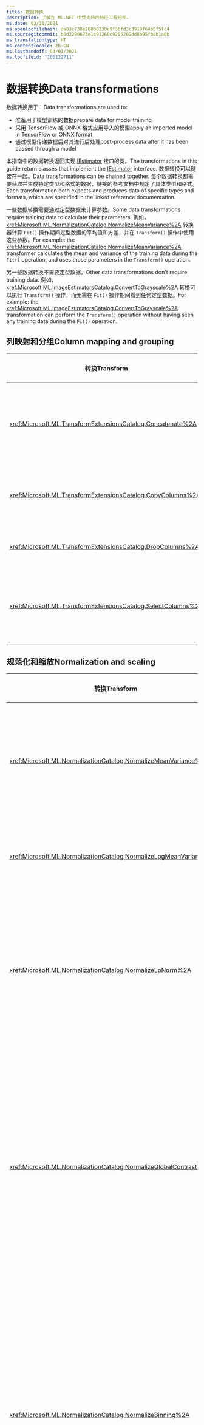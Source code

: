 ```yaml
---
title: 数据转换
description: 了解在 ML.NET 中受支持的特征工程组件。
ms.date: 03/31/2021
ms.openlocfilehash: da03c738e268b8230e9f3bfd3c3919f64b5f5fc4
ms.sourcegitcommit: b5d2290673e1c91260c9205202dd8b95fbab1a0b
ms.translationtype: HT
ms.contentlocale: zh-CN
ms.lasthandoff: 04/01/2021
ms.locfileid: "106122711"
---
```

# <a name="data-transformations"></a><span data-ttu-id="d8e56-103">数据转换</span><span class="sxs-lookup"><span data-stu-id="d8e56-103">Data transformations</span></span>

<span data-ttu-id="d8e56-104">数据转换用于：</span><span class="sxs-lookup"><span data-stu-id="d8e56-104">Data transformations are used to:</span></span>

- <span data-ttu-id="d8e56-105">准备用于模型训练的数据</span><span class="sxs-lookup"><span data-stu-id="d8e56-105">prepare data for model training</span></span>
- <span data-ttu-id="d8e56-106">采用 TensorFlow 或 ONNX 格式应用导入的模型</span><span class="sxs-lookup"><span data-stu-id="d8e56-106">apply an imported model in TensorFlow or ONNX format</span></span>
- <span data-ttu-id="d8e56-107">通过模型传递数据后对其进行后处理</span><span class="sxs-lookup"><span data-stu-id="d8e56-107">post-process data after it has been passed through a model</span></span>

<span data-ttu-id="d8e56-108">本指南中的数据转换返回实现 [IEstimator](xref:Microsoft.ML.IEstimator%601) 接口的类。</span><span class="sxs-lookup"><span data-stu-id="d8e56-108">The transformations in this guide return classes that implement the [IEstimator](xref:Microsoft.ML.IEstimator%601) interface.</span></span> <span data-ttu-id="d8e56-109">数据转换可以链接在一起。</span><span class="sxs-lookup"><span data-stu-id="d8e56-109">Data transformations can be chained together.</span></span> <span data-ttu-id="d8e56-110">每个数据转换都需要获取并生成特定类型和格式的数据，链接的参考文档中规定了具体类型和格式。</span><span class="sxs-lookup"><span data-stu-id="d8e56-110">Each transformation both expects and produces data of specific types and formats, which are specified in the linked reference documentation.</span></span>

<span data-ttu-id="d8e56-111">一些数据转换需要通过定型数据来计算参数。</span><span class="sxs-lookup"><span data-stu-id="d8e56-111">Some data transformations require training data to calculate their parameters.</span></span> <span data-ttu-id="d8e56-112">例如，<xref:Microsoft.ML.NormalizationCatalog.NormalizeMeanVariance%2A> 转换器计算 `Fit()` 操作期间定型数据的平均值和方差，并在 `Transform()` 操作中使用这些参数。</span><span class="sxs-lookup"><span data-stu-id="d8e56-112">For example: the <xref:Microsoft.ML.NormalizationCatalog.NormalizeMeanVariance%2A> transformer calculates the mean and variance of the training data during the `Fit()` operation, and uses those parameters in the `Transform()` operation.</span></span>

<span data-ttu-id="d8e56-113">另一些数据转换不需要定型数据。</span><span class="sxs-lookup"><span data-stu-id="d8e56-113">Other data transformations don't require training data.</span></span> <span data-ttu-id="d8e56-114">例如，<xref:Microsoft.ML.ImageEstimatorsCatalog.ConvertToGrayscale%2A> 转换可以执行 `Transform()` 操作，而无需在 `Fit()` 操作期间看到任何定型数据。</span><span class="sxs-lookup"><span data-stu-id="d8e56-114">For example: the <xref:Microsoft.ML.ImageEstimatorsCatalog.ConvertToGrayscale%2A> transformation can perform the `Transform()` operation without having seen any training data during the `Fit()` operation.</span></span>

## <a name="column-mapping-and-grouping"></a><span data-ttu-id="d8e56-115">列映射和分组</span><span class="sxs-lookup"><span data-stu-id="d8e56-115">Column mapping and grouping</span></span>

| <span data-ttu-id="d8e56-116">转换</span><span class="sxs-lookup"><span data-stu-id="d8e56-116">Transform</span></span> | <span data-ttu-id="d8e56-117">定义</span><span class="sxs-lookup"><span data-stu-id="d8e56-117">Definition</span></span> | <span data-ttu-id="d8e56-118">ONNX 可导出</span><span class="sxs-lookup"><span data-stu-id="d8e56-118">ONNX Exportable</span></span> |
| --- | --- | --- |
| <xref:Microsoft.ML.TransformExtensionsCatalog.Concatenate%2A> | <span data-ttu-id="d8e56-119">将一个或多个输入列连接到新输出列中</span><span class="sxs-lookup"><span data-stu-id="d8e56-119">Concatenate one or more input columns into a new output column</span></span> | <span data-ttu-id="d8e56-120">是</span><span class="sxs-lookup"><span data-stu-id="d8e56-120">Yes</span></span> |
| <xref:Microsoft.ML.TransformExtensionsCatalog.CopyColumns%2A> | <span data-ttu-id="d8e56-121">复制和重命名一个或多个输入列</span><span class="sxs-lookup"><span data-stu-id="d8e56-121">Copy and rename one or more input columns</span></span> | <span data-ttu-id="d8e56-122">是</span><span class="sxs-lookup"><span data-stu-id="d8e56-122">Yes</span></span> |
| <xref:Microsoft.ML.TransformExtensionsCatalog.DropColumns%2A> | <span data-ttu-id="d8e56-123">删除一个或多个输入列</span><span class="sxs-lookup"><span data-stu-id="d8e56-123">Drop one or more input columns</span></span> | <span data-ttu-id="d8e56-124">是</span><span class="sxs-lookup"><span data-stu-id="d8e56-124">Yes</span></span> |
| <xref:Microsoft.ML.TransformExtensionsCatalog.SelectColumns%2A> | <span data-ttu-id="d8e56-125">选择一个或多个不包含输入数据的列</span><span class="sxs-lookup"><span data-stu-id="d8e56-125">Select one or more columns to keep from the input data</span></span> | <span data-ttu-id="d8e56-126">是</span><span class="sxs-lookup"><span data-stu-id="d8e56-126">Yes</span></span> |

## <a name="normalization-and-scaling"></a><span data-ttu-id="d8e56-127">规范化和缩放</span><span class="sxs-lookup"><span data-stu-id="d8e56-127">Normalization and scaling</span></span>

| <span data-ttu-id="d8e56-128">转换</span><span class="sxs-lookup"><span data-stu-id="d8e56-128">Transform</span></span> | <span data-ttu-id="d8e56-129">定义</span><span class="sxs-lookup"><span data-stu-id="d8e56-129">Definition</span></span> | <span data-ttu-id="d8e56-130">ONNX 可导出</span><span class="sxs-lookup"><span data-stu-id="d8e56-130">ONNX Exportable</span></span> |
| --- | --- | --- |
| <xref:Microsoft.ML.NormalizationCatalog.NormalizeMeanVariance%2A> | <span data-ttu-id="d8e56-131">减去（定型数据的）平均值，再除以（定型数据的）方差</span><span class="sxs-lookup"><span data-stu-id="d8e56-131">Subtract the mean (of the training data) and divide by the variance (of the training data)</span></span> | <span data-ttu-id="d8e56-132">是</span><span class="sxs-lookup"><span data-stu-id="d8e56-132">Yes</span></span> |
| <xref:Microsoft.ML.NormalizationCatalog.NormalizeLogMeanVariance%2A> | <span data-ttu-id="d8e56-133">根据定型数据的对数进行规范化</span><span class="sxs-lookup"><span data-stu-id="d8e56-133">Normalize based on the logarithm of the training data</span></span> | <span data-ttu-id="d8e56-134">是</span><span class="sxs-lookup"><span data-stu-id="d8e56-134">Yes</span></span> |
| <xref:Microsoft.ML.NormalizationCatalog.NormalizeLpNorm%2A> | <span data-ttu-id="d8e56-135">按 [lp 范数](https://en.wikipedia.org/wiki/Lp_space#The_p-norm_in_finite_dimensions)缩放输入向量，其中 p 为 1、2 或无穷大。</span><span class="sxs-lookup"><span data-stu-id="d8e56-135">Scale input vectors by their [lp-norm](https://en.wikipedia.org/wiki/Lp_space#The_p-norm_in_finite_dimensions), where p is 1, 2 or infinity.</span></span> <span data-ttu-id="d8e56-136">默认为 l2（欧几里得距离）范数</span><span class="sxs-lookup"><span data-stu-id="d8e56-136">Defaults to the l2 (Euclidean distance) norm</span></span> | <span data-ttu-id="d8e56-137">是</span><span class="sxs-lookup"><span data-stu-id="d8e56-137">Yes</span></span> |
| <xref:Microsoft.ML.NormalizationCatalog.NormalizeGlobalContrast%2A> | <span data-ttu-id="d8e56-138">缩放行中的每个值，具体方法是减去行数据的平均值，除以（行数据的）标准差或 l2 范数，再乘以可配置的比例因子（默认值为 2）</span><span class="sxs-lookup"><span data-stu-id="d8e56-138">Scale each value in a row by subtracting the mean of the row data and divide by either the standard deviation or l2-norm (of the row data), and multiply by a configurable scale factor (default 2)</span></span> | <span data-ttu-id="d8e56-139">是</span><span class="sxs-lookup"><span data-stu-id="d8e56-139">Yes</span></span> |
| <xref:Microsoft.ML.NormalizationCatalog.NormalizeBinning%2A> | <span data-ttu-id="d8e56-140">将输入值分配到箱索引，并除以箱数量，以生成介于 0 和 1 之间的浮点值。</span><span class="sxs-lookup"><span data-stu-id="d8e56-140">Assign the input value to a bin index and divide by the number of bins to produce a float value between 0 and 1.</span></span> <span data-ttu-id="d8e56-141">计算箱边界是为了在各个箱中均匀分布定型数据</span><span class="sxs-lookup"><span data-stu-id="d8e56-141">The bin boundaries are calculated to evenly distribute the training data across bins</span></span> |  <span data-ttu-id="d8e56-142">是</span><span class="sxs-lookup"><span data-stu-id="d8e56-142">Yes</span></span> |
| <xref:Microsoft.ML.NormalizationCatalog.NormalizeSupervisedBinning%2A> | <span data-ttu-id="d8e56-143">根据与标签列的相关性，将输入值分配到箱</span><span class="sxs-lookup"><span data-stu-id="d8e56-143">Assign the input value to a bin based on its correlation with label column</span></span> | <span data-ttu-id="d8e56-144">是</span><span class="sxs-lookup"><span data-stu-id="d8e56-144">Yes</span></span> |
| <xref:Microsoft.ML.NormalizationCatalog.NormalizeMinMax%2A> | <span data-ttu-id="d8e56-145">按定型数据最小值和最大值的差值缩放输入</span><span class="sxs-lookup"><span data-stu-id="d8e56-145">Scale the input by the difference between the minimum and maximum values in the training data</span></span> | <span data-ttu-id="d8e56-146">是</span><span class="sxs-lookup"><span data-stu-id="d8e56-146">Yes</span></span> |

## <a name="conversions-between-data-types"></a><span data-ttu-id="d8e56-147">数据类型转换</span><span class="sxs-lookup"><span data-stu-id="d8e56-147">Conversions between data types</span></span>

| <span data-ttu-id="d8e56-148">转换</span><span class="sxs-lookup"><span data-stu-id="d8e56-148">Transform</span></span> | <span data-ttu-id="d8e56-149">定义</span><span class="sxs-lookup"><span data-stu-id="d8e56-149">Definition</span></span> | <span data-ttu-id="d8e56-150">ONNX 可导出</span><span class="sxs-lookup"><span data-stu-id="d8e56-150">ONNX Exportable</span></span> |
| --- | --- | --- |
| <xref:Microsoft.ML.ConversionsExtensionsCatalog.ConvertType%2A> | <span data-ttu-id="d8e56-151">将输入列的类型转换为新类型</span><span class="sxs-lookup"><span data-stu-id="d8e56-151">Convert the type of an input column to a new type</span></span> | <span data-ttu-id="d8e56-152">是</span><span class="sxs-lookup"><span data-stu-id="d8e56-152">Yes</span></span> |
| <xref:Microsoft.ML.ConversionsExtensionsCatalog.MapValue%2A> | <span data-ttu-id="d8e56-153">根据提供的映射字典将值映射到键（类别）</span><span class="sxs-lookup"><span data-stu-id="d8e56-153">Map values to keys (categories) based on the supplied dictionary of mappings</span></span> | <span data-ttu-id="d8e56-154">否</span><span class="sxs-lookup"><span data-stu-id="d8e56-154">No</span></span> |
| <xref:Microsoft.ML.ConversionsExtensionsCatalog.MapValueToKey%2A> | <span data-ttu-id="d8e56-155">通过从输入数据创建映射，将值映射到键（类别）</span><span class="sxs-lookup"><span data-stu-id="d8e56-155">Map values to keys (categories) by creating the mapping from the input data</span></span> | <span data-ttu-id="d8e56-156">是</span><span class="sxs-lookup"><span data-stu-id="d8e56-156">Yes</span></span> |
| <xref:Microsoft.ML.ConversionsExtensionsCatalog.MapKeyToValue%2A> | <span data-ttu-id="d8e56-157">将键转换回原始值</span><span class="sxs-lookup"><span data-stu-id="d8e56-157">Convert keys back to their original values</span></span> | <span data-ttu-id="d8e56-158">是</span><span class="sxs-lookup"><span data-stu-id="d8e56-158">Yes</span></span> |
| <xref:Microsoft.ML.ConversionsExtensionsCatalog.MapKeyToVector%2A> | <span data-ttu-id="d8e56-159">将键转换回原始值的向量</span><span class="sxs-lookup"><span data-stu-id="d8e56-159">Convert keys back to vectors of original values</span></span> | <span data-ttu-id="d8e56-160">是</span><span class="sxs-lookup"><span data-stu-id="d8e56-160">Yes</span></span> |
| <xref:Microsoft.ML.ConversionsCatalog.MapKeyToBinaryVector%2A> | <span data-ttu-id="d8e56-161">将键转换回原始值的二元向量</span><span class="sxs-lookup"><span data-stu-id="d8e56-161">Convert keys back to a binary vector of original values</span></span> | <span data-ttu-id="d8e56-162">否</span><span class="sxs-lookup"><span data-stu-id="d8e56-162">No</span></span> |
| <xref:Microsoft.ML.ConversionsExtensionsCatalog.Hash%2A> | <span data-ttu-id="d8e56-163">哈希处理输入列中的值</span><span class="sxs-lookup"><span data-stu-id="d8e56-163">Hash the value in the input column</span></span> | <span data-ttu-id="d8e56-164">是</span><span class="sxs-lookup"><span data-stu-id="d8e56-164">Yes</span></span> |

## <a name="text-transformations"></a><span data-ttu-id="d8e56-165">文本转换</span><span class="sxs-lookup"><span data-stu-id="d8e56-165">Text transformations</span></span>

| <span data-ttu-id="d8e56-166">转换</span><span class="sxs-lookup"><span data-stu-id="d8e56-166">Transform</span></span> | <span data-ttu-id="d8e56-167">定义</span><span class="sxs-lookup"><span data-stu-id="d8e56-167">Definition</span></span> | <span data-ttu-id="d8e56-168">ONNX 可导出</span><span class="sxs-lookup"><span data-stu-id="d8e56-168">ONNX Exportable</span></span> |
| --- | --- | --- |
| <xref:Microsoft.ML.TextCatalog.FeaturizeText%2A> | <span data-ttu-id="d8e56-169">将文本列转换为规范化 ngram 和 char-gram 计数的浮点数组</span><span class="sxs-lookup"><span data-stu-id="d8e56-169">Transform a text column into a float array of normalized ngrams and char-grams counts</span></span> | <span data-ttu-id="d8e56-170">否</span><span class="sxs-lookup"><span data-stu-id="d8e56-170">No</span></span> |
| <xref:Microsoft.ML.TextCatalog.TokenizeIntoWords%2A> | <span data-ttu-id="d8e56-171">将一个或多个文本列拆分为各个字词</span><span class="sxs-lookup"><span data-stu-id="d8e56-171">Split one or more text columns into individual words</span></span> | <span data-ttu-id="d8e56-172">是</span><span class="sxs-lookup"><span data-stu-id="d8e56-172">Yes</span></span> |
| <xref:Microsoft.ML.TextCatalog.TokenizeIntoCharactersAsKeys%2A> | <span data-ttu-id="d8e56-173">将一个或多个文本列拆分为关于一组主题的各个字符浮点数</span><span class="sxs-lookup"><span data-stu-id="d8e56-173">Split one or more text columns into individual characters floats over a set of topics</span></span> | <span data-ttu-id="d8e56-174">是</span><span class="sxs-lookup"><span data-stu-id="d8e56-174">Yes</span></span> |
| <xref:Microsoft.ML.TextCatalog.NormalizeText%2A> | <span data-ttu-id="d8e56-175">更改大小写、删除标注字符、标点符号和数字</span><span class="sxs-lookup"><span data-stu-id="d8e56-175">Change case, remove diacritical marks, punctuation marks, and numbers</span></span> | <span data-ttu-id="d8e56-176">是</span><span class="sxs-lookup"><span data-stu-id="d8e56-176">Yes</span></span> |
| <xref:Microsoft.ML.TextCatalog.ProduceNgrams%2A> | <span data-ttu-id="d8e56-177">将文本列转换为一组 ngram 计数（连续单词的序列）</span><span class="sxs-lookup"><span data-stu-id="d8e56-177">Transform text column into a bag of counts of ngrams (sequences of consecutive words)</span></span>| <span data-ttu-id="d8e56-178">是</span><span class="sxs-lookup"><span data-stu-id="d8e56-178">Yes</span></span> |
| <xref:Microsoft.ML.TextCatalog.ProduceWordBags%2A> | <span data-ttu-id="d8e56-179">将文本列转换为一组 ngram 向量计数</span><span class="sxs-lookup"><span data-stu-id="d8e56-179">Transform text column into a bag of counts of ngrams vector</span></span> | <span data-ttu-id="d8e56-180">否</span><span class="sxs-lookup"><span data-stu-id="d8e56-180">No</span></span> |
| <xref:Microsoft.ML.TextCatalog.ProduceHashedNgrams%2A> | <span data-ttu-id="d8e56-181">将文本列转换为已哈希处理的 ngram 计数向量</span><span class="sxs-lookup"><span data-stu-id="d8e56-181">Transform text column into a vector of hashed ngram counts</span></span> | <span data-ttu-id="d8e56-182">否</span><span class="sxs-lookup"><span data-stu-id="d8e56-182">No</span></span> |
| <xref:Microsoft.ML.TextCatalog.ProduceHashedWordBags%2A> | <span data-ttu-id="d8e56-183">将文本列转换为一组已哈希处理的 ngram 计数</span><span class="sxs-lookup"><span data-stu-id="d8e56-183">Transform text column into a bag of hashed ngram counts</span></span> | <span data-ttu-id="d8e56-184">是</span><span class="sxs-lookup"><span data-stu-id="d8e56-184">Yes</span></span> |
| <xref:Microsoft.ML.TextCatalog.RemoveDefaultStopWords%2A>  | <span data-ttu-id="d8e56-185">从输入列中删除指定语言的默认停用词</span><span class="sxs-lookup"><span data-stu-id="d8e56-185">Remove default stop words for the specified language from input columns</span></span> | <span data-ttu-id="d8e56-186">是</span><span class="sxs-lookup"><span data-stu-id="d8e56-186">Yes</span></span> |
| <xref:Microsoft.ML.TextCatalog.RemoveStopWords%2A> | <span data-ttu-id="d8e56-187">从输入列中删除指定的停用词</span><span class="sxs-lookup"><span data-stu-id="d8e56-187">Removes specified stop words from input columns</span></span> | <span data-ttu-id="d8e56-188">是</span><span class="sxs-lookup"><span data-stu-id="d8e56-188">Yes</span></span> |
| <xref:Microsoft.ML.TextCatalog.LatentDirichletAllocation%2A> | <span data-ttu-id="d8e56-189">将文档（表示为浮点数向量）转换为关于一组主题的浮点数向量</span><span class="sxs-lookup"><span data-stu-id="d8e56-189">Transform a document (represented as a vector of floats) into a vector of floats over a set of topics</span></span> | <span data-ttu-id="d8e56-190">是</span><span class="sxs-lookup"><span data-stu-id="d8e56-190">Yes</span></span> |
| <xref:Microsoft.ML.TextCatalog.ApplyWordEmbedding%2A> | <span data-ttu-id="d8e56-191">使用预定型模型将文本令牌向量转换为句向量</span><span class="sxs-lookup"><span data-stu-id="d8e56-191">Convert vectors of text tokens into sentence vectors using a pre-trained model</span></span> | <span data-ttu-id="d8e56-192">否</span><span class="sxs-lookup"><span data-stu-id="d8e56-192">No</span></span> |

## <a name="image-transformations"></a><span data-ttu-id="d8e56-193">图像转换</span><span class="sxs-lookup"><span data-stu-id="d8e56-193">Image transformations</span></span>

| <span data-ttu-id="d8e56-194">转换</span><span class="sxs-lookup"><span data-stu-id="d8e56-194">Transform</span></span> | <span data-ttu-id="d8e56-195">定义</span><span class="sxs-lookup"><span data-stu-id="d8e56-195">Definition</span></span> | <span data-ttu-id="d8e56-196">ONNX 可导出</span><span class="sxs-lookup"><span data-stu-id="d8e56-196">ONNX Exportable</span></span> |
| --- | --- | --- |
| <xref:Microsoft.ML.ImageEstimatorsCatalog.ConvertToGrayscale%2A> | <span data-ttu-id="d8e56-197">将图像转换为灰度图像</span><span class="sxs-lookup"><span data-stu-id="d8e56-197">Convert an image to grayscale</span></span> | <span data-ttu-id="d8e56-198">否</span><span class="sxs-lookup"><span data-stu-id="d8e56-198">No</span></span> |
| <xref:Microsoft.ML.ImageEstimatorsCatalog.ConvertToImage%2A> | <span data-ttu-id="d8e56-199">将像素向量转换为 <xref:Microsoft.ML.Transforms.Image.ImageDataViewType></span><span class="sxs-lookup"><span data-stu-id="d8e56-199">Convert a vector of pixels to <xref:Microsoft.ML.Transforms.Image.ImageDataViewType></span></span> | <span data-ttu-id="d8e56-200">否</span><span class="sxs-lookup"><span data-stu-id="d8e56-200">No</span></span> |
| <xref:Microsoft.ML.ImageEstimatorsCatalog.ExtractPixels%2A> | <span data-ttu-id="d8e56-201">将输入图像中的像素转换为数字向量</span><span class="sxs-lookup"><span data-stu-id="d8e56-201">Convert pixels from input image into a vector of numbers</span></span> | <span data-ttu-id="d8e56-202">否</span><span class="sxs-lookup"><span data-stu-id="d8e56-202">No</span></span> |
| <xref:Microsoft.ML.ImageEstimatorsCatalog.LoadImages%2A> | <span data-ttu-id="d8e56-203">将图像从文件夹加载到内存中</span><span class="sxs-lookup"><span data-stu-id="d8e56-203">Load images from a folder into memory</span></span> | <span data-ttu-id="d8e56-204">否</span><span class="sxs-lookup"><span data-stu-id="d8e56-204">No</span></span> |
| <xref:Microsoft.ML.ImageEstimatorsCatalog.ResizeImages%2A> | <span data-ttu-id="d8e56-205">调整图像大小</span><span class="sxs-lookup"><span data-stu-id="d8e56-205">Resize images</span></span> | <span data-ttu-id="d8e56-206">否</span><span class="sxs-lookup"><span data-stu-id="d8e56-206">No</span></span> |
| <xref:Microsoft.ML.OnnxCatalog.DnnFeaturizeImage%2A> | <span data-ttu-id="d8e56-207">应用预训练的深度神经网络 (DNN) 模型将输入图像转换为特征向量</span><span class="sxs-lookup"><span data-stu-id="d8e56-207">Applies a pre-trained deep neural network (DNN) model to transform an input image into a feature vector</span></span> | <span data-ttu-id="d8e56-208">否</span><span class="sxs-lookup"><span data-stu-id="d8e56-208">No</span></span> |

## <a name="categorical-data-transformations"></a><span data-ttu-id="d8e56-209">分类数据转换</span><span class="sxs-lookup"><span data-stu-id="d8e56-209">Categorical data transformations</span></span>

| <span data-ttu-id="d8e56-210">转换</span><span class="sxs-lookup"><span data-stu-id="d8e56-210">Transform</span></span> | <span data-ttu-id="d8e56-211">定义</span><span class="sxs-lookup"><span data-stu-id="d8e56-211">Definition</span></span> | <span data-ttu-id="d8e56-212">ONNX 可导出</span><span class="sxs-lookup"><span data-stu-id="d8e56-212">ONNX Exportable</span></span> |
| --- | --- | --- |
| <xref:Microsoft.ML.CategoricalCatalog.OneHotEncoding%2A> | <span data-ttu-id="d8e56-213">将一个或多个文本列转换为[单热](https://en.wikipedia.org/wiki/One-hot)编码向量</span><span class="sxs-lookup"><span data-stu-id="d8e56-213">Convert one or more text columns into [one-hot](https://en.wikipedia.org/wiki/One-hot) encoded vectors</span></span> | <span data-ttu-id="d8e56-214">是</span><span class="sxs-lookup"><span data-stu-id="d8e56-214">Yes</span></span> |
| <xref:Microsoft.ML.CategoricalCatalog.OneHotHashEncoding%2A> | <span data-ttu-id="d8e56-215">将一个或多个文本列转换为基于哈希的单热编码向量</span><span class="sxs-lookup"><span data-stu-id="d8e56-215">Convert one or more text columns into hash-based one-hot encoded vectors</span></span> | <span data-ttu-id="d8e56-216">否</span><span class="sxs-lookup"><span data-stu-id="d8e56-216">No</span></span> |

## <a name="time-series-data-transformations"></a><span data-ttu-id="d8e56-217">时序数据转换</span><span class="sxs-lookup"><span data-stu-id="d8e56-217">Time series data transformations</span></span>

| <span data-ttu-id="d8e56-218">转换</span><span class="sxs-lookup"><span data-stu-id="d8e56-218">Transform</span></span> | <span data-ttu-id="d8e56-219">定义</span><span class="sxs-lookup"><span data-stu-id="d8e56-219">Definition</span></span> | <span data-ttu-id="d8e56-220">ONNX 可导出</span><span class="sxs-lookup"><span data-stu-id="d8e56-220">ONNX Exportable</span></span> |
| --- | --- | --- |
| <xref:Microsoft.ML.TimeSeriesCatalog.DetectAnomalyBySrCnn%2A> | <span data-ttu-id="d8e56-221">使用 Spectral Residual (SR) 算法检测输入时序数据中的异常</span><span class="sxs-lookup"><span data-stu-id="d8e56-221">Detect anomalies in the input time series data using the Spectral Residual (SR) algorithm</span></span> | <span data-ttu-id="d8e56-222">否</span><span class="sxs-lookup"><span data-stu-id="d8e56-222">No</span></span> |
| <xref:Microsoft.ML.TimeSeriesCatalog.DetectChangePointBySsa%2A> | <span data-ttu-id="d8e56-223">使用奇异谱分析 (SSA) 检测时序数据中的更改点</span><span class="sxs-lookup"><span data-stu-id="d8e56-223">Detect change points in time series data using singular spectrum analysis (SSA)</span></span> | <span data-ttu-id="d8e56-224">否</span><span class="sxs-lookup"><span data-stu-id="d8e56-224">No</span></span> |
| <xref:Microsoft.ML.TimeSeriesCatalog.DetectIidChangePoint%2A> | <span data-ttu-id="d8e56-225">使用自适应内核密度估计和鞅评分检测独立同分布 (IID) 的时序数据中的更改点</span><span class="sxs-lookup"><span data-stu-id="d8e56-225">Detect change points in independent and identically distributed (IID) time series data using adaptive kernel density estimations and martingale scores</span></span> | <span data-ttu-id="d8e56-226">否</span><span class="sxs-lookup"><span data-stu-id="d8e56-226">No</span></span> |
| <xref:Microsoft.ML.TimeSeriesCatalog.ForecastBySsa%2A> | <span data-ttu-id="d8e56-227">使用奇异谱分析 (SSA) 预测时序数据</span><span class="sxs-lookup"><span data-stu-id="d8e56-227">Forecast time series data using singular spectrum analysis (SSA)</span></span> | <span data-ttu-id="d8e56-228">否</span><span class="sxs-lookup"><span data-stu-id="d8e56-228">No</span></span> |
| <xref:Microsoft.ML.TimeSeriesCatalog.DetectSpikeBySsa%2A> | <span data-ttu-id="d8e56-229">使用奇异谱分析 (SSA) 检测时序数据中的峰值</span><span class="sxs-lookup"><span data-stu-id="d8e56-229">Detect spikes in time series data using singular spectrum analysis (SSA)</span></span> | <span data-ttu-id="d8e56-230">否</span><span class="sxs-lookup"><span data-stu-id="d8e56-230">No</span></span> |
| <xref:Microsoft.ML.TimeSeriesCatalog.DetectIidSpike%2A> | <span data-ttu-id="d8e56-231">使用自适应内核密度估计和鞅评分检测独立同分布 (IID) 的时序数据中的峰值</span><span class="sxs-lookup"><span data-stu-id="d8e56-231">Detect spikes in independent and identically distributed (IID) time series data using adaptive kernel density estimations and martingale scores</span></span> | <span data-ttu-id="d8e56-232">否</span><span class="sxs-lookup"><span data-stu-id="d8e56-232">No</span></span> |

## <a name="missing-values"></a><span data-ttu-id="d8e56-233">缺少值</span><span class="sxs-lookup"><span data-stu-id="d8e56-233">Missing values</span></span>

| <span data-ttu-id="d8e56-234">转换</span><span class="sxs-lookup"><span data-stu-id="d8e56-234">Transform</span></span> | <span data-ttu-id="d8e56-235">定义</span><span class="sxs-lookup"><span data-stu-id="d8e56-235">Definition</span></span> | <span data-ttu-id="d8e56-236">ONNX 可导出</span><span class="sxs-lookup"><span data-stu-id="d8e56-236">ONNX Exportable</span></span> |
| --- | --- | --- |
| <xref:Microsoft.ML.ExtensionsCatalog.IndicateMissingValues%2A> | <span data-ttu-id="d8e56-237">新建布尔输出列：如果输入列中缺少值，输出列的值为 true</span><span class="sxs-lookup"><span data-stu-id="d8e56-237">Create a new boolean output column, the value of which is true when the value in the input column is missing</span></span> | <span data-ttu-id="d8e56-238">是</span><span class="sxs-lookup"><span data-stu-id="d8e56-238">Yes</span></span> |
| <xref:Microsoft.ML.ExtensionsCatalog.ReplaceMissingValues%2A> | <span data-ttu-id="d8e56-239">新建输出列：如果输入列中缺少值，输出列的值设置为默认值，否则设置为输入值</span><span class="sxs-lookup"><span data-stu-id="d8e56-239">Create a new output column, the value of which is set to a default value if the value is missing from the input column, and the input value otherwise</span></span> | <span data-ttu-id="d8e56-240">是</span><span class="sxs-lookup"><span data-stu-id="d8e56-240">Yes</span></span> |

## <a name="feature-selection"></a><span data-ttu-id="d8e56-241">功能选择</span><span class="sxs-lookup"><span data-stu-id="d8e56-241">Feature selection</span></span>

| <span data-ttu-id="d8e56-242">转换</span><span class="sxs-lookup"><span data-stu-id="d8e56-242">Transform</span></span> | <span data-ttu-id="d8e56-243">定义</span><span class="sxs-lookup"><span data-stu-id="d8e56-243">Definition</span></span> | <span data-ttu-id="d8e56-244">ONNX 可导出</span><span class="sxs-lookup"><span data-stu-id="d8e56-244">ONNX Exportable</span></span> |
| --- | --- | --- |
| <xref:Microsoft.ML.FeatureSelectionCatalog.SelectFeaturesBasedOnCount%2A> | <span data-ttu-id="d8e56-245">选择非默认值大于阈值的功能</span><span class="sxs-lookup"><span data-stu-id="d8e56-245">Select features whose non-default values are greater than a threshold</span></span> | <span data-ttu-id="d8e56-246">是</span><span class="sxs-lookup"><span data-stu-id="d8e56-246">Yes</span></span> |
| <xref:Microsoft.ML.FeatureSelectionCatalog.SelectFeaturesBasedOnMutualInformation%2A> | <span data-ttu-id="d8e56-247">选择标签列中的数据最依赖的功能</span><span class="sxs-lookup"><span data-stu-id="d8e56-247">Select the features on which the data in the label column is most dependent</span></span> | <span data-ttu-id="d8e56-248">是</span><span class="sxs-lookup"><span data-stu-id="d8e56-248">Yes</span></span> |

## <a name="feature-transformations"></a><span data-ttu-id="d8e56-249">功能转换</span><span class="sxs-lookup"><span data-stu-id="d8e56-249">Feature transformations</span></span>

| <span data-ttu-id="d8e56-250">转换</span><span class="sxs-lookup"><span data-stu-id="d8e56-250">Transform</span></span> | <span data-ttu-id="d8e56-251">定义</span><span class="sxs-lookup"><span data-stu-id="d8e56-251">Definition</span></span> | <span data-ttu-id="d8e56-252">ONNX 可导出</span><span class="sxs-lookup"><span data-stu-id="d8e56-252">ONNX Exportable</span></span> |
| --- | --- | --- |
| <xref:Microsoft.ML.KernelExpansionCatalog.ApproximatedKernelMap%2A> | <span data-ttu-id="d8e56-253">将每个输入向量映射到较低维度的特征空间，在该特征空间中，内积近似于内核函数，这样就可以将特征用作线性算法的输入</span><span class="sxs-lookup"><span data-stu-id="d8e56-253">Map each input vector onto a lower dimensional feature space, where inner products approximate a kernel function, so that the features can be used as inputs to the linear algorithms</span></span> | <span data-ttu-id="d8e56-254">否</span><span class="sxs-lookup"><span data-stu-id="d8e56-254">No</span></span> |
| <xref:Microsoft.ML.PcaCatalog.ProjectToPrincipalComponents%2A> | <span data-ttu-id="d8e56-255">通过应用主成分分析算法来降低输入特征向量的维度</span><span class="sxs-lookup"><span data-stu-id="d8e56-255">Reduce the dimensions of the input feature vector by applying the Principal Component Analysis algorithm</span></span> |

## <a name="explainability-transformations"></a><span data-ttu-id="d8e56-256">解释能力转换</span><span class="sxs-lookup"><span data-stu-id="d8e56-256">Explainability transformations</span></span>

| <span data-ttu-id="d8e56-257">转换</span><span class="sxs-lookup"><span data-stu-id="d8e56-257">Transform</span></span> | <span data-ttu-id="d8e56-258">定义</span><span class="sxs-lookup"><span data-stu-id="d8e56-258">Definition</span></span> | <span data-ttu-id="d8e56-259">ONNX 可导出</span><span class="sxs-lookup"><span data-stu-id="d8e56-259">ONNX Exportable</span></span> |
| --- | --- |  --- |
| <xref:Microsoft.ML.ExplainabilityCatalog.CalculateFeatureContribution%2A> | <span data-ttu-id="d8e56-260">计算特征向量的每个元素的贡献分数</span><span class="sxs-lookup"><span data-stu-id="d8e56-260">Calculate contribution scores for each element of a feature vector</span></span> | <span data-ttu-id="d8e56-261">否</span><span class="sxs-lookup"><span data-stu-id="d8e56-261">No</span></span> |

## <a name="calibration-transformations"></a><span data-ttu-id="d8e56-262">校准转换</span><span class="sxs-lookup"><span data-stu-id="d8e56-262">Calibration transformations</span></span>

| <span data-ttu-id="d8e56-263">转换</span><span class="sxs-lookup"><span data-stu-id="d8e56-263">Transform</span></span> | <span data-ttu-id="d8e56-264">定义</span><span class="sxs-lookup"><span data-stu-id="d8e56-264">Definition</span></span> | <span data-ttu-id="d8e56-265">ONNX 可导出</span><span class="sxs-lookup"><span data-stu-id="d8e56-265">ONNX Exportable</span></span> |
| --- | --- |--- |
|<xref:Microsoft.ML.BinaryClassificationCatalog.CalibratorsCatalog.Platt%28System.String%2CSystem.String%2CSystem.String%29> | <span data-ttu-id="d8e56-266">使用带有使用训练数据的参数估计的逻辑回归将二元分类器原始分数转换为类概率</span><span class="sxs-lookup"><span data-stu-id="d8e56-266">Transforms a binary classifier raw score into a class probability using logistic regression with parameters estimated using the training data</span></span> | <span data-ttu-id="d8e56-267">是</span><span class="sxs-lookup"><span data-stu-id="d8e56-267">Yes</span></span> |
| <xref:Microsoft.ML.BinaryClassificationCatalog.CalibratorsCatalog.Platt%28System.Double%2CSystem.Double%2CSystem.String%29> | <span data-ttu-id="d8e56-268">使用带有固定参数的逻辑回归将二元分类器原始分数转换为类概率</span><span class="sxs-lookup"><span data-stu-id="d8e56-268">Transforms a binary classifier raw score into a class probability using logistic regression with fixed parameters</span></span> | <span data-ttu-id="d8e56-269">是</span><span class="sxs-lookup"><span data-stu-id="d8e56-269">Yes</span></span> |
| <xref:Microsoft.ML.BinaryClassificationCatalog.CalibratorsCatalog.Naive%2A> | <span data-ttu-id="d8e56-270">通过将分数分配到箱并根据箱之间的分布计算概率将二元分类器原始分数转换为类概率</span><span class="sxs-lookup"><span data-stu-id="d8e56-270">Transforms a binary classifier raw score into a class probability by assigning scores to bins, and calculating the probability based on the distribution among the bins</span></span> | <span data-ttu-id="d8e56-271">是</span><span class="sxs-lookup"><span data-stu-id="d8e56-271">Yes</span></span> |
| <xref:Microsoft.ML.BinaryClassificationCatalog.CalibratorsCatalog.Isotonic%2A> | <span data-ttu-id="d8e56-272">通过将分数分配到箱将二元分类器原始分数转换为类概率（使用训练数据估计边界位置和箱的大小）</span><span class="sxs-lookup"><span data-stu-id="d8e56-272">Transforms a binary classifier raw score into a class probability by assigning scores to bins, where the position of boundaries and the size of bins are estimated using the training data</span></span>  | <span data-ttu-id="d8e56-273">否</span><span class="sxs-lookup"><span data-stu-id="d8e56-273">No</span></span> |

## <a name="deep-learning-transformations"></a><span data-ttu-id="d8e56-274">深度学习转换</span><span class="sxs-lookup"><span data-stu-id="d8e56-274">Deep learning transformations</span></span>

| <span data-ttu-id="d8e56-275">转换</span><span class="sxs-lookup"><span data-stu-id="d8e56-275">Transform</span></span> | <span data-ttu-id="d8e56-276">定义</span><span class="sxs-lookup"><span data-stu-id="d8e56-276">Definition</span></span> | <span data-ttu-id="d8e56-277">ONNX 可导出</span><span class="sxs-lookup"><span data-stu-id="d8e56-277">ONNX Exportable</span></span> |
| --- | --- | --- |
| <xref:Microsoft.ML.OnnxCatalog.ApplyOnnxModel%2A> | <span data-ttu-id="d8e56-278">使用导入的 ONNX 模型转换输入数据</span><span class="sxs-lookup"><span data-stu-id="d8e56-278">Transform the input data with an imported ONNX model</span></span> | <span data-ttu-id="d8e56-279">否</span><span class="sxs-lookup"><span data-stu-id="d8e56-279">No</span></span> |
| <xref:Microsoft.ML.TensorflowCatalog.LoadTensorFlowModel%2A> | <span data-ttu-id="d8e56-280">使用导入的 TensorFlow 模型转换输入数据</span><span class="sxs-lookup"><span data-stu-id="d8e56-280">Transform the input data with an imported TensorFlow model</span></span> | <span data-ttu-id="d8e56-281">否</span><span class="sxs-lookup"><span data-stu-id="d8e56-281">No</span></span> |

## <a name="custom-transformations"></a><span data-ttu-id="d8e56-282">自定义转换</span><span class="sxs-lookup"><span data-stu-id="d8e56-282">Custom transformations</span></span>

| <span data-ttu-id="d8e56-283">转换</span><span class="sxs-lookup"><span data-stu-id="d8e56-283">Transform</span></span> | <span data-ttu-id="d8e56-284">定义</span><span class="sxs-lookup"><span data-stu-id="d8e56-284">Definition</span></span> | <span data-ttu-id="d8e56-285">ONNX 可导出</span><span class="sxs-lookup"><span data-stu-id="d8e56-285">ONNX Exportable</span></span> |
| --- | --- | --- |
| <xref:Microsoft.ML.CustomMappingCatalog.CustomMapping%2A> | <span data-ttu-id="d8e56-286">使用用户定义映射将现有列转换为新列</span><span class="sxs-lookup"><span data-stu-id="d8e56-286">Transform existing columns onto new ones with a user-defined mapping</span></span> | <span data-ttu-id="d8e56-287">否</span><span class="sxs-lookup"><span data-stu-id="d8e56-287">No</span></span> |
